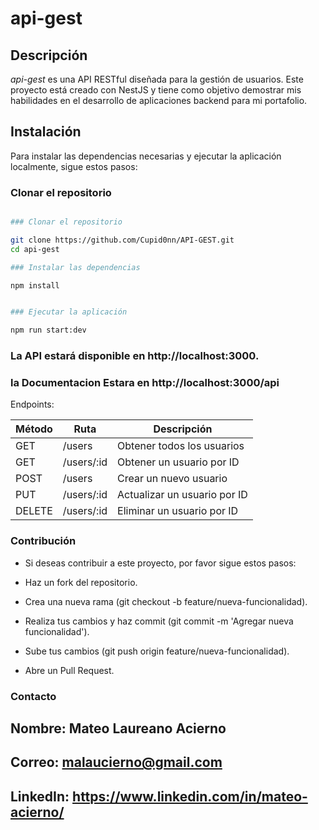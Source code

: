 # api-gest

## Descripción
_api-gest_ es una API RESTful diseñada para la gestión de usuarios. Este proyecto está creado con NestJS y tiene como objetivo demostrar mis habilidades en el desarrollo de aplicaciones backend para mi portafolio.

## Instalación

Para instalar las dependencias necesarias y ejecutar la aplicación localmente, sigue estos pasos:

### Clonar el repositorio

```bash

### Clonar el repositorio

git clone https://github.com/Cupid0nn/API-GEST.git
cd api-gest

### Instalar las dependencias

npm install


### Ejecutar la aplicación

npm run start:dev
```


### La API estará disponible en http://localhost:3000.

### la Documentacion Estara en http://localhost:3000/api

Endpoints:

| Método | Ruta          | Descripción                  |
|--------|---------------|------------------------------|
| GET    | /users        | Obtener todos los usuarios   |
| GET    | /users/:id    | Obtener un usuario por ID    |
| POST   | /users        | Crear un nuevo usuario       |
| PUT    | /users/:id    | Actualizar un usuario por ID |
| DELETE | /users/:id    | Eliminar un usuario por ID   |


### Contribución

- Si deseas contribuir a este proyecto, por favor sigue estos pasos:

- Haz un fork del repositorio.

- Crea una nueva rama (git checkout -b feature/nueva-funcionalidad).

- Realiza tus cambios y haz commit (git commit -m 'Agregar nueva funcionalidad').

- Sube tus cambios (git push origin feature/nueva-funcionalidad).

- Abre un Pull Request.

### Contacto
## Nombre: Mateo Laureano Acierno

## Correo: malaucierno@gmail.com

## LinkedIn: https://www.linkedin.com/in/mateo-acierno/
